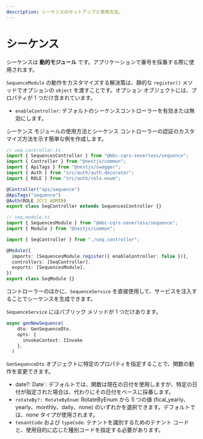 ```yaml
---
description: シーケンスのセットアップと使用方法。
---
```


# シーケンス

シーケンスは **動的モジュール** です。アプリケーションで番号を採番する際に使用されます。

`SequenceModule` の動作をカスタマイズする解決策は、静的な `register()` メソッドでオプションの `object` を渡すことです。オプション オブジェクトには、プロパティが 1 つだけ含まれています。

- `enableController`: デフォルトのシーケンスコントローラーを有効または無効にします。

シーケンス モジュールの使用方法とシーケンス コントローラーの認証のカスタマイズ方法を示す簡単な例を作成します。

```ts
// seq.controller.ts
import { SequencesController } from "@mbc-cqrs-severless/sequence";
import { Controller } from "@nestjs/common";
import { ApiTags } from "@nestjs/swagger";
import { Auth } from "src/auth/auth.decorator";
import { ROLE } from "src/auth/role.enum";

@Controller("api/sequence")
@ApiTags("sequence")
@Auth(ROLE.JCCI_ADMIN)
export class SeqController extends SequencesController {}
```

```ts
// seq.module.ts
import { SequencesModule } from "@mbc-cqrs-severless/sequence";
import { Module } from "@nestjs/common";

import { SeqController } from "./seq.controller";

@Module({
  imports: [SequencesModule.register({ enableController: false })],
  controllers: [SeqController],
  exports: [SequencesModule],
})
export class SeqModule {}
```

コントローラーのほかに、`SequenceService` を直接使用して、サービスを注入することでシーケンスを生成できます。

`SequenceService` にはパブリック メソッドが 1 つだけあります。

```ts
async genNewSequence(
    dto: GenSequenceDto,
    opts: {
      invokeContext: IInvoke
    },
  )
```

`GenSequenceDto` オブジェクトに特定のプロパティを指定することで、関数の動作を変更できます。

- date?: Date`: デフォルトでは、関数は現在の日付を使用しますが、特定の日付が指定された場合は、代わりにその日付をベースに採番します。
- `rotateBy?: RotateByEnum`: RotateByEnum から 5 つの値 (fical_yearly、yearly、monthly、daily、none) のいずれかを選択できます。デフォルトでは、none タイプが使用されます。
- `tenantCode` および `typeCode`: テナントを識別するためのテナント コードと、使用目的に応じた種別コードを指定する必要があります。
